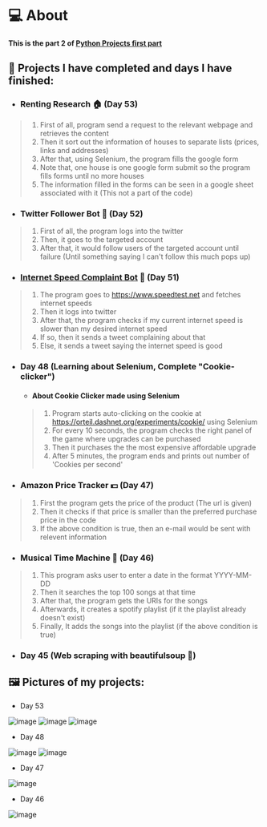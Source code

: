 # 💻 About 
**This is the part 2 of [Python Projects first part](https://github.com/Damsith-LK/Udemy-Projects)**


## 🚀 Projects I have completed and days I have finished:


- ### Renting Research 🏠 (Day 53)
> 1. First of all, program send a request to the relevant webpage and retrieves the content
> 2. Then it sort out the information of houses to separate lists (prices, links and addresses)
> 3. After that, using Selenium, the program fills the google form
> 4. Note that, one house is one google form submit so the program fills forms until no more houses
> 5. The information filled in the forms can be seen in a google sheet associated with it (This not a part of the code)


- ### Twitter Follower Bot 🤖 (Day 52)
> 1. First of all, the program logs into the twitter
> 2. Then, it goes to the targeted account
> 3. After that, it would follow users of the targeted account until failure (Until something saying I can't follow this much pops up)


- ### [Internet Speed Complaint Bot](https://twitter.com/InternetBo42959) 🤖 (Day 51)
> 1. The program goes to https://www.speedtest.net and fetches internet speeds
> 2. Then it logs into twitter
> 3. After that, the program checks if my current internet speed is slower than my desired internet speed
> 4. If so, then it sends a tweet complaining about that
> 5. Else, it sends a tweet saying the internet speed is good

- ### Day 48 (Learning about Selenium, Complete "Cookie-clicker")
  - #### About Cookie Clicker made using Selenium
   > 1. Program starts auto-clicking on the cookie at https://orteil.dashnet.org/experiments/cookie/ using Selenium
   > 2. For every 10 seconds, the program checks the right panel of the game where upgrades can be purchased
   > 3. Then it purchases the the most expensive affordable upgrade
   > 4. After 5 minutes, the program ends and prints out number of 'Cookies per second'

- ### Amazon Price Tracker 💵 (Day 47)
> 1. First the program gets the price of the product (The url is given)
> 2. Then it checks if that price is smaller than the preferred purchase price in the code
> 3. If the above condition is true, then an e-mail would be sent with relevent information

- ### Musical Time Machine 🎵 (Day 46)
> 1. This program asks user to enter a date in the format YYYY-MM-DD
> 2. Then it searches the top 100 songs at that time
> 3. After that, the program gets the URIs for the songs
> 4. Afterwards, it creates a spotify playlist (if it the playlist already doesn't exist)
> 5. Finally, It adds the songs into the playlist (if the above condition is true)
    
- ### Day 45 (Web scraping with beautifulsoup 🍲)



## 🖼️ Pictures of my projects:


- Day 53

![image](https://github.com/Damsith-LK/Udemy-Projects-Python-2/assets/113516635/514bc0b6-88bd-448c-bd93-2aee771a34a5)
![image](https://github.com/Damsith-LK/Udemy-Projects-Python-2/assets/113516635/a57c2db9-6df3-4852-9ec7-9aca371b85f1)
![image](https://github.com/Damsith-LK/Udemy-Projects-Python-2/assets/113516635/33ca8725-f20d-4dc2-9bc6-d686836ed9b2)

  


- Day 48

![image](https://github.com/Damsith-LK/Udemy-Projects-Python-2/assets/113516635/6f4f4908-4e8d-4133-b048-d9b644839989)
![image](https://github.com/Damsith-LK/Udemy-Projects-Python-2/assets/113516635/54c6565c-b8d8-4427-b02f-c6297f556a86)




 - Day 47
 
 ![image](https://github.com/Damsith-LK/Udemy-Projects-Python-2/assets/113516635/ae0eb49a-84bb-437a-ab40-fedf93cd5931)


 - Day 46
 
 ![image](https://user-images.githubusercontent.com/113516635/236404000-f74a3c18-d478-4ce5-b87f-ee7447927850.png)
